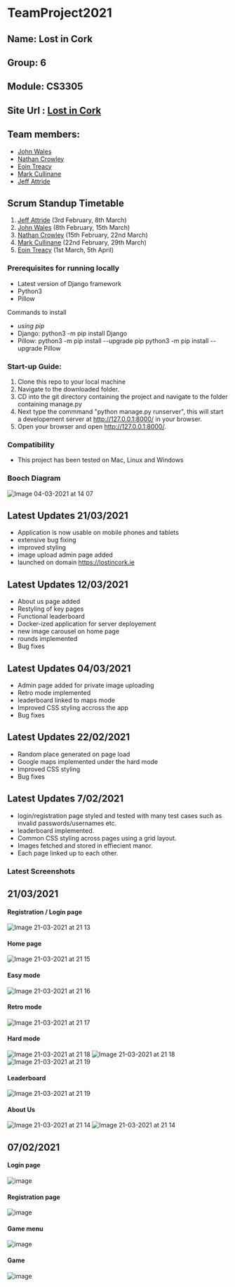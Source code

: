 # TeamProject2021

## Name: Lost in Cork
## Group: 6 
## Module: CS3305

## Site Url : [Lost in Cork](https://lostincork.ie)

## Team members:
* [John Wales](https://github.com/JohnWales)
* [Nathan Crowley](https://github.com/NathanCrowley)
* [Eoin Treacy](https://github.com/treacy998)
* [Mark Cullinane](https://github.com/mcullinane28)
* [Jeff Attride](https://github.com/Jeffride)

## Scrum Standup Timetable
1. [Jeff Attride](https://github.com/Jeffride) (3rd February, 8th March)
2. [John Wales](https://github.com/JohnWales) (8th February, 15th March)
3. [Nathan Crowley](https://github.com/NathanCrowley) (15th February, 22nd March)
4. [Mark Cullinane](https://github.com/mcullinane28) (22nd February, 29th March)
5. [Eoin Treacy](https://github.com/treacy998) (1st March, 5th April)

### Prerequisites for running locally
- Latest version of Django framework
- Python3
- Pillow

Commands to install
- *using pip*
- Django: python3 -m pip install Django
- Pillow: python3 -m pip install --upgrade pip
          python3 -m pip install --upgrade Pillow
 
### Start-up Guide:
1. Clone this repo to your local machine
2. Navigate to the downloaded folder.
3. CD into the git directory containing the project and navigate to the folder containing manage.py
4. Next type the commmand "python manage.py runserver", this will start a developement server at http://127.0.0.1:8000/ in your browser.
5. Open your browser and open http://127.0.0.1:8000/.

### Compatibility

* This project has been tested on Mac, Linux and Windows

### Booch Diagram
![Image 04-03-2021 at 14 07](https://user-images.githubusercontent.com/55900589/109976239-75c9f900-7cf3-11eb-88e1-659fe70b8753.jpg)
## Latest Updates 21/03/2021
* Application is now usable on mobile phones and tablets
* extensive bug fixing
* improved styling 
* image upload admin page added
* launched on domain https://lostincork.ie

## Latest Updates 12/03/2021
* About us page added
* Restyling of key pages
* Functional leaderboard
* Docker-ized application for server deployement
* new image carousel on home page
* rounds implemented
* Bug fixes

## Latest Updates 04/03/2021
* Admin page added for private image uploading
* Retro mode implemented
* leaderboard linked to maps mode
* Improved CSS styling accross the app
* Bug fixes

## Latest Updates 22/02/2021
* Random place generated on page load
* Google maps implemented under the hard mode
* Improved CSS styling
* Bug fixes

## Latest Updates 7/02/2021
* login/registration page styled and tested with many test cases such as invalid passwords/usernames etc.
* leaderboard implemented.
* Common CSS styling across pages using a grid layout.
* Images fetched and stored in effiecient manor.
* Each page linked up to each other.
### Latest Screenshots 
## 21/03/2021
#### Registration / Login page
![Image 21-03-2021 at 21 13](https://user-images.githubusercontent.com/55900589/111921234-697fc300-8a8b-11eb-9c26-aae57f8917c6.jpg)
#### Home page
![Image 21-03-2021 at 21 15](https://user-images.githubusercontent.com/55900589/111921273-a77ce700-8a8b-11eb-8cb7-76c56a908677.jpg)
#### Easy mode
![Image 21-03-2021 at 21 16](https://user-images.githubusercontent.com/55900589/111921295-c67b7900-8a8b-11eb-9e47-0dae34a714e3.jpg)
#### Retro mode
![Image 21-03-2021 at 21 17](https://user-images.githubusercontent.com/55900589/111921315-d85d1c00-8a8b-11eb-9d65-b20266be158d.jpg)
#### Hard mode
![Image 21-03-2021 at 21 18](https://user-images.githubusercontent.com/55900589/111921341-f460bd80-8a8b-11eb-82f2-c6ed5af44199.jpg)
![Image 21-03-2021 at 21 18](https://user-images.githubusercontent.com/55900589/111921346-fb87cb80-8a8b-11eb-85dc-aaf06abaa0e4.jpg)
![Image 21-03-2021 at 21 19](https://user-images.githubusercontent.com/55900589/111921355-04789d00-8a8c-11eb-844a-af8443e9492d.jpg)
#### Leaderboard
![Image 21-03-2021 at 21 19](https://user-images.githubusercontent.com/55900589/111921358-09d5e780-8a8c-11eb-99a1-5ef06fe42738.jpg)
#### About Us
![Image 21-03-2021 at 21 14](https://user-images.githubusercontent.com/55900589/111921390-30941e00-8a8c-11eb-8c54-e92041fb9b78.jpg)
![Image 21-03-2021 at 21 14](https://user-images.githubusercontent.com/55900589/111921395-34c03b80-8a8c-11eb-8b39-e2d2e7e5b4b4.jpg)
## 07/02/2021
#### Login page

![image](https://user-images.githubusercontent.com/43136483/107159909-e008ab80-698a-11eb-9618-390b662a4d33.png)
#### Registration page

![image](https://user-images.githubusercontent.com/43136483/107160001-61603e00-698b-11eb-9426-a31581b5e46c.png)
#### Game menu
![image](https://user-images.githubusercontent.com/43136483/107160148-62459f80-698c-11eb-8859-7a78001b0176.png)

#### Game
![image](https://user-images.githubusercontent.com/43136483/107160140-51952980-698c-11eb-822c-5fc0cdb2ac7e.png)



